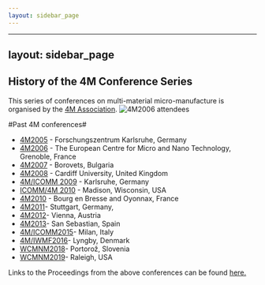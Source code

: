 ```yaml
---
layout: sidebar_page
---
```


---
layout: sidebar_page
---

## History of the 4M Conference Series 

This series of conferences on multi-material micro-manufacture is organised by the [4M Association](/4m-association/node/1.md). 
![4M2006 attendees](/4m-association/assets/images/060920_092cropped_edit.jpg)
<!--break-->
#Past 4M conferences#

 * [4M2005](http://www.4m-net.org/4M_Conference "4M2005 Conference") - Forschungszentrum Karlsruhe, Germany  
 * [4M2006](http://www.4m-net.org/Conference/4M2006 "4M2006 Conference") - The European Centre for Micro and Nano Technology, Grenoble, France  
 * [4M2007](http://www.4m-net.org/Conference/4M2007 "4M2007 Conference") - Borovets, Bulgaria  
 * [4M2008](http://www.4m-net.org/Conference/4M2008 "4M2008 Conference") - Cardiff University, United Kingdom
 * [4M/ICOMM 2009](/4m-association/conference/200.md) - Karlsruhe, Germany
 * [ICOMM/4M 2010](http://www.conferencing.uwex.edu/conferences/ICOMM10) - Madison, Wisconsin, USA  
 * [4M2010](/4m-association/conference/2010.md) - Bourg en Bresse and Oyonnax, France   
 * [4M2011](/4m-association/conference/2011.md)- Stuttgart, Germany,  
 * [4M2012](/4m-association/conference/2012.md)- Vienna, Austria  
 * [4M2013](/4m-association/conference/2013.md)- San Sebastian, Spain
 * [4M/ICOMM2015](/4m-association/conference/2015.md)- Milan, Italy 
 * [4M/IWMF2016](/4m-association/conference/2016.md)- Lyngby, Denmark
 * [WCMNM2018](/4m-association/conference/2018.md)- Portorož, Slovenia
 * [WCMNM2019](/4m-association/content/WCMNM-2019.md)- Raleigh, USA


Links to the Proceedings from the above conferences can be found [here.](/4m-association/content/4M-conference-serie.md)